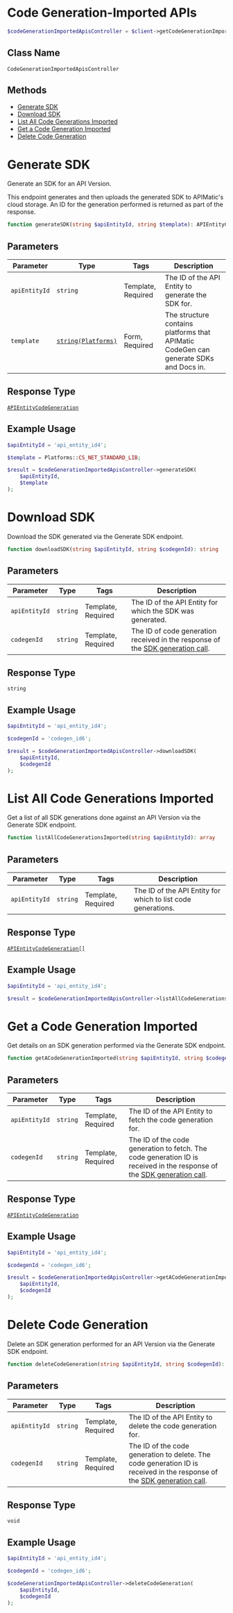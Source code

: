 # Code Generation-Imported APIs

```php
$codeGenerationImportedApisController = $client->getCodeGenerationImportedApisController();
```

## Class Name

`CodeGenerationImportedApisController`

## Methods

* [Generate SDK](../../doc/controllers/code-generation-imported-apis.md#generate-sdk)
* [Download SDK](../../doc/controllers/code-generation-imported-apis.md#download-sdk)
* [List All Code Generations Imported](../../doc/controllers/code-generation-imported-apis.md#list-all-code-generations-imported)
* [Get a Code Generation Imported](../../doc/controllers/code-generation-imported-apis.md#get-a-code-generation-imported)
* [Delete Code Generation](../../doc/controllers/code-generation-imported-apis.md#delete-code-generation)


# Generate SDK

Generate an SDK for an API Version.

This endpoint generates and then uploads the generated SDK to APIMatic's cloud storage. An ID for the generation performed is returned as part of the response.

```php
function generateSDK(string $apiEntityId, string $template): APIEntityCodeGeneration
```

## Parameters

| Parameter | Type | Tags | Description |
|  --- | --- | --- | --- |
| `apiEntityId` | `string` | Template, Required | The ID of the API Entity to generate the SDK for. |
| `template` | [`string(Platforms)`](../../doc/models/platforms.md) | Form, Required | The structure contains platforms that APIMatic CodeGen can generate SDKs and Docs in. |

## Response Type

[`APIEntityCodeGeneration`](../../doc/models/api-entity-code-generation.md)

## Example Usage

```php
$apiEntityId = 'api_entity_id4';

$template = Platforms::CS_NET_STANDARD_LIB;

$result = $codeGenerationImportedApisController->generateSDK(
    $apiEntityId,
    $template
);
```


# Download SDK

Download the SDK generated via the Generate SDK endpoint.

```php
function downloadSDK(string $apiEntityId, string $codegenId): string
```

## Parameters

| Parameter | Type | Tags | Description |
|  --- | --- | --- | --- |
| `apiEntityId` | `string` | Template, Required | The ID of the API Entity for which the SDK was generated. |
| `codegenId` | `string` | Template, Required | The ID of code generation received in the response of the [SDK generation call](https://www.apimatic.io/api-docs-preview/dashboard/60eea3b7a73395c3052d961b/v/3_0#/http/api-endpoints/code-generation-imported-apis/generate-sdk). |

## Response Type

`string`

## Example Usage

```php
$apiEntityId = 'api_entity_id4';

$codegenId = 'codegen_id6';

$result = $codeGenerationImportedApisController->downloadSDK(
    $apiEntityId,
    $codegenId
);
```


# List All Code Generations Imported

Get a list of all SDK generations done against an API Version via the Generate SDK endpoint.

```php
function listAllCodeGenerationsImported(string $apiEntityId): array
```

## Parameters

| Parameter | Type | Tags | Description |
|  --- | --- | --- | --- |
| `apiEntityId` | `string` | Template, Required | The ID of the API Entity for which to list code generations. |

## Response Type

[`APIEntityCodeGeneration[]`](../../doc/models/api-entity-code-generation.md)

## Example Usage

```php
$apiEntityId = 'api_entity_id4';

$result = $codeGenerationImportedApisController->listAllCodeGenerationsImported($apiEntityId);
```


# Get a Code Generation Imported

Get details on an SDK generation performed via the Generate SDK endpoint.

```php
function getACodeGenerationImported(string $apiEntityId, string $codegenId): APIEntityCodeGeneration
```

## Parameters

| Parameter | Type | Tags | Description |
|  --- | --- | --- | --- |
| `apiEntityId` | `string` | Template, Required | The ID of the API Entity to fetch the code generation for. |
| `codegenId` | `string` | Template, Required | The ID of the code generation to fetch. The code generation ID is received in the response of the [SDK generation call](https://www.apimatic.io/api-docs-preview/dashboard/60eea3b7a73395c3052d961b/v/3_0#/http/api-endpoints/code-generation-imported-apis/generate-sdk). |

## Response Type

[`APIEntityCodeGeneration`](../../doc/models/api-entity-code-generation.md)

## Example Usage

```php
$apiEntityId = 'api_entity_id4';

$codegenId = 'codegen_id6';

$result = $codeGenerationImportedApisController->getACodeGenerationImported(
    $apiEntityId,
    $codegenId
);
```


# Delete Code Generation

Delete an SDK generation performed for an API Version via the Generate SDK endpoint.

```php
function deleteCodeGeneration(string $apiEntityId, string $codegenId): void
```

## Parameters

| Parameter | Type | Tags | Description |
|  --- | --- | --- | --- |
| `apiEntityId` | `string` | Template, Required | The ID of the API Entity to delete the code generation for. |
| `codegenId` | `string` | Template, Required | The ID of the code generation to delete. The code generation ID is received in the response of the [SDK generation call](https://www.apimatic.io/api-docs-preview/dashboard/60eea3b7a73395c3052d961b/v/3_0#/http/api-endpoints/code-generation-imported-apis/generate-sdk). |

## Response Type

`void`

## Example Usage

```php
$apiEntityId = 'api_entity_id4';

$codegenId = 'codegen_id6';

$codeGenerationImportedApisController->deleteCodeGeneration(
    $apiEntityId,
    $codegenId
);
```

